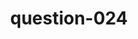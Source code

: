 ---
layout: question
title: question-024
number: 24
question: Give a phrase that starts with the word "Happy."
answer1: Birthday | 38
answer2: New Year | 16
answer3: Anniversary | 14
answer4: Days | 10
answer5: Meal | 9
answer6: Go lucky | 8
answer7:
answer8:
answer9:
answer10:
---